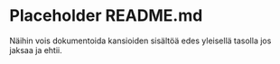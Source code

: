 # Placeholder README.md
Näihin vois dokumentoida kansioiden sisältöä edes yleisellä tasolla jos jaksaa ja ehtii.